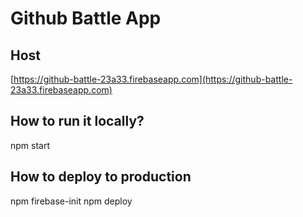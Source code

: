 # Github Battle App

## Host
[https://github-battle-23a33.firebaseapp.com](https://github-battle-23a33.firebaseapp.com)

## How to run it locally?

npm start

## How to deploy to production

npm firebase-init
npm deploy


